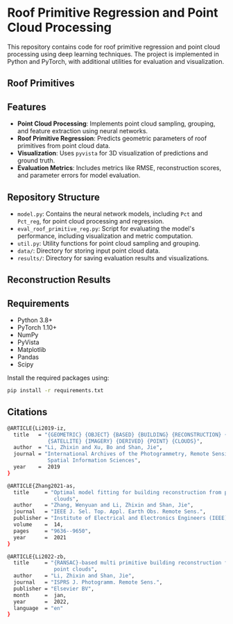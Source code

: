 # Roof Primitive Regression and Point Cloud Processing

This repository contains code for roof primitive regression and point cloud processing using deep learning techniques. The project is implemented in Python and PyTorch, with additional utilities for evaluation and visualization.

## Roof Primitives

## Features

- **Point Cloud Processing**: Implements point cloud sampling, grouping, and feature extraction using neural networks.
- **Roof Primitive Regression**: Predicts geometric parameters of roof primitives from point cloud data.
- **Visualization**: Uses `pyvista` for 3D visualization of predictions and ground truth.
- **Evaluation Metrics**: Includes metrics like RMSE, reconstruction scores, and parameter errors for model evaluation.

## Repository Structure

- `model.py`: Contains the neural network models, including `Pct` and `Pct_reg`, for point cloud processing and regression.
- `eval_roof_primitive_reg.py`: Script for evaluating the model's performance, including visualization and metric computation.
- `util.py`: Utility functions for point cloud sampling and grouping.
- `data/`: Directory for storing input point cloud data.
- `results/`: Directory for saving evaluation results and visualizations.

## Reconstruction Results


## Requirements

- Python 3.8+
- PyTorch 1.10+
- NumPy
- PyVista
- Matplotlib
- Pandas
- Scipy

Install the required packages using:

```bash
pip install -r requirements.txt
```

## Citations
```bash
@ARTICLE{Li2019-iz,
  title   = "{GEOMETRIC} {OBJECT} {BASED} {BUILDING} {RECONSTRUCTION} {FROM}
             {SATELLITE} {IMAGERY} {DERIVED} {POINT} {CLOUDS}",
  author  = "Li, Zhixin and Xu, Bo and Shan, Jie",
  journal = "International Archives of the Photogrammetry, Remote Sensing \&
             Spatial Information Sciences",
  year    =  2019
}

@ARTICLE{Zhang2021-as,
  title     = "Optimal model fitting for building reconstruction from point
               clouds",
  author    = "Zhang, Wenyuan and Li, Zhixin and Shan, Jie",
  journal   = "IEEE J. Sel. Top. Appl. Earth Obs. Remote Sens.",
  publisher = "Institute of Electrical and Electronics Engineers (IEEE)",
  volume    =  14,
  pages     = "9636--9650",
  year      =  2021
}

@ARTICLE{Li2022-zb,
  title     = "{RANSAC}-based multi primitive building reconstruction from {3D}
               point clouds",
  author    = "Li, Zhixin and Shan, Jie",
  journal   = "ISPRS J. Photogramm. Remote Sens.",
  publisher = "Elsevier BV",
  month     =  jan,
  year      =  2022,
  language  = "en"
}
```
